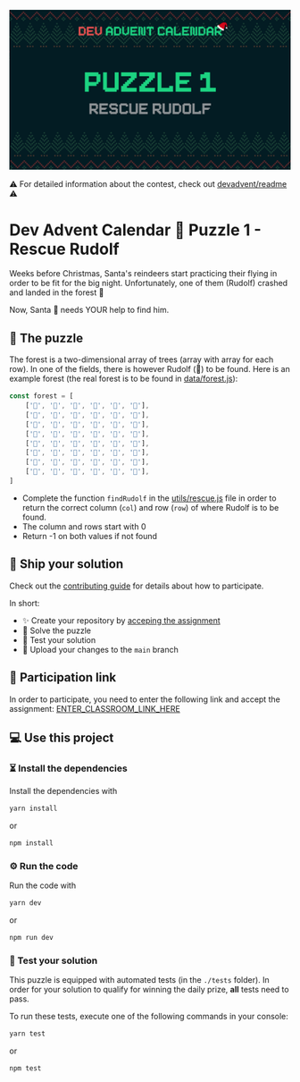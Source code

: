 ![](README.cover.jpg)

⚠️ For detailed information about the contest, check out [devadvent/readme](https://github.com/devadvent/readme/) ⚠️

# Dev Advent Calendar 🎅 Puzzle 1 - Rescue Rudolf

Weeks before Christmas, Santa's reindeers start practicing their flying in order to be fit for the big night.
Unfortunately, one of them (Rudolf) crashed and landed in the forest 🌲

Now, Santa 🎅 needs YOUR help to find him.

## 🧩 The puzzle

The forest is a two-dimensional array of trees (array with array for each row). In one of the fields, there is however Rudolf (🦌) to be found.
Here is an example forest (the real forest is to be found in [data/forest.js](data/forest.js)):

```javascript
const forest = [
    ['🌲', '🌲', '🌲', '🌲', '🌲', '🌲'],
    ['🌲', '🌲', '🌲', '🌲', '🌲', '🌲'],
    ['🌲', '🌲', '🌲', '🌲', '🌲', '🌲'],
    ['🌲', '🌲', '🦌', '🌲', '🌲', '🌲'],
    ['🌲', '🌲', '🌲', '🌲', '🌲', '🌲'],
    ['🌲', '🌲', '🌲', '🌲', '🌲', '🌲'],
    ['🌲', '🌲', '🌲', '🌲', '🌲', '🌲'],
    ['🌲', '🌲', '🌲', '🌲', '🌲', '🌲'],
]
```

-   Complete the function `findRudolf` in the [utils/rescue.js](utils/rescue.js) file in order to return the correct column (`col`) and row (`row`) of where Rudolf is to be found.
-   The column and rows start with 0
-   Return -1 on both values if not found

## 🚢 Ship your solution

Check out the [contributing guide](https://github.com/devadvent/readme/blob/main/CONTRIBUTING.md) for details about how to participate.

In short:

-   ✨ Create your repository by [acceping the assignment](ENTER_CLASSROOM_LINK_HERE)
-   🧩 Solve the puzzle
-   🤖 Test your solution
-   🚀 Upload your changes to the `main` branch

## 🙌 Participation link

In order to participate, you need to enter the following link and accept the assignment:
[ENTER_CLASSROOM_LINK_HERE](ENTER_CLASSROOM_LINK_HERE)

## 💻 Use this project

### ⏳ Install the dependencies

Install the dependencies with

```bash
yarn install
```

or

```bash
npm install
```

### ⚙️ Run the code

Run the code with

```bash
yarn dev
```

or

```bash
npm run dev
```

### 🤖 Test your solution

This puzzle is equipped with automated tests (in the `./tests` folder). In order for your solution to qualify for winning the daily prize, **all** tests need to pass.

To run these tests, execute one of the following commands in your console:

```bash
yarn test
```

or

```bash
npm test
```
